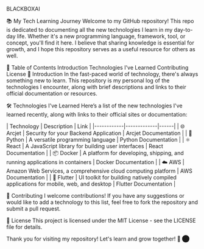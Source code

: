 BLACKBOXAI

📚 My Tech Learning Journey
Welcome to my GitHub repository! This repo is dedicated to documenting all the new technologies I learn in my day-to-day life. Whether it's a new programming language, framework, tool, or concept, you'll find it here. I believe that sharing knowledge is essential for growth, and I hope this repository serves as a useful resource for others as well.

🚀 Table of Contents
Introduction
Technologies I've Learned
Contributing
License
📖 Introduction
In the fast-paced world of technology, there's always something new to learn. This repository is my personal log of the technologies I encounter, along with brief descriptions and links to their official documentation or resources.

🛠️ Technologies I've Learned
Here’s a list of the new technologies I've learned recently, along with links to their official sites or documentation:

| Technology | Description | Link | |------------|-------------|------| | 🌐 Arcjet | Security for your Backend Application | Arcjet Documentation | | 🐍 Python | A versatile programming language | Python Documentation | | ⚛️ React | A JavaScript library for building user interfaces | React Documentation | | 📦 Docker | A platform for developing, shipping, and running applications in containers | Docker Documentation | | ☁️ AWS | Amazon Web Services, a comprehensive cloud computing platform | AWS Documentation | | 📱 Flutter | UI toolkit for building natively compiled applications for mobile, web, and desktop | Flutter Documentation |

🤝 Contributing
I welcome contributions! If you have any suggestions or would like to add a technology to this list, feel free to fork the repository and submit a pull request.

📄 License
This project is licensed under the MIT License - see the LICENSE file for details.

Thank you for visiting my repository! Let's learn and grow together! 🌟 ⬤
